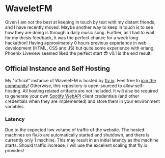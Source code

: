 # WaveletFM

Given I am not the best at keeping in touch by text with my distant friends, and I have recently moved. Maybe another way to keep in touch is to see how they are doing is through a daily music song. Further, as I had to wait for my thesis feedback, it was the perfect chance for a week long hackathon! Having approximately 0 hours previous experience in web development (HTML, CSS and JS) but quite some experience with erlang, Phoenix Liveview seemed liked the perfect start 😎 v0.1 is the end result.

## Official Instance and Self Hosting

My "official" instance of WaveletFM is hosted by [fly.io](https://fly.io/). Feel free to [join the community](https://waveletfm.fly.dev/)! Otherwise, this repository is open-sourced to allow self-hosting. All hosting related artifacts are not included. It will also be required to generate your own [Spotify WebAPI](https://developer.spotify.com/documentation/web-api) client credentials (and other credentials when they are implemented) and store them in your environment variables.

### Latency

Due to the expected low volume of traffic of the website. The hosted machines on fly.io are automatically started and shutdown, and there is currently only 1 machine. This may result in an initial latency as the machine starts. Should traffic increase, I will use the excellent scaling that fly.io provides!
